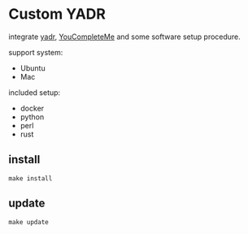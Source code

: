 # Custom YADR

integrate [yadr](https://github.com/skwp/dotfiles), [YouCompleteMe](https://github.com/Valloric/YouCompleteMe) and some software setup procedure.

support system:
- Ubuntu
- Mac

included setup:
- docker
- python
- perl
- rust

## install

```
make install
```

## update
```
make update
```
